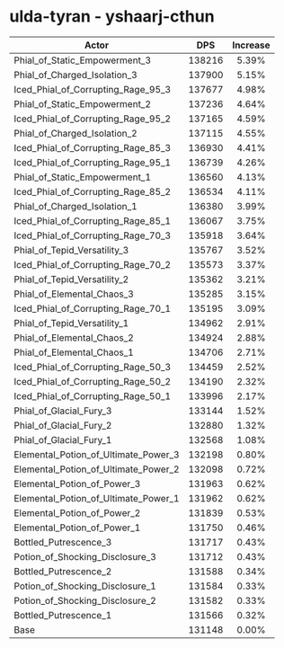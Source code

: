 # ulda-tyran - yshaarj-cthun
| Actor | DPS | Increase |
|---|:---:|:---:|
|Phial_of_Static_Empowerment_3|138216|5.39%|
|Phial_of_Charged_Isolation_3|137900|5.15%|
|Iced_Phial_of_Corrupting_Rage_95_3|137677|4.98%|
|Phial_of_Static_Empowerment_2|137236|4.64%|
|Iced_Phial_of_Corrupting_Rage_95_2|137165|4.59%|
|Phial_of_Charged_Isolation_2|137115|4.55%|
|Iced_Phial_of_Corrupting_Rage_85_3|136930|4.41%|
|Iced_Phial_of_Corrupting_Rage_95_1|136739|4.26%|
|Phial_of_Static_Empowerment_1|136560|4.13%|
|Iced_Phial_of_Corrupting_Rage_85_2|136534|4.11%|
|Phial_of_Charged_Isolation_1|136380|3.99%|
|Iced_Phial_of_Corrupting_Rage_85_1|136067|3.75%|
|Iced_Phial_of_Corrupting_Rage_70_3|135918|3.64%|
|Phial_of_Tepid_Versatility_3|135767|3.52%|
|Iced_Phial_of_Corrupting_Rage_70_2|135573|3.37%|
|Phial_of_Tepid_Versatility_2|135362|3.21%|
|Phial_of_Elemental_Chaos_3|135285|3.15%|
|Iced_Phial_of_Corrupting_Rage_70_1|135195|3.09%|
|Phial_of_Tepid_Versatility_1|134962|2.91%|
|Phial_of_Elemental_Chaos_2|134924|2.88%|
|Phial_of_Elemental_Chaos_1|134706|2.71%|
|Iced_Phial_of_Corrupting_Rage_50_3|134459|2.52%|
|Iced_Phial_of_Corrupting_Rage_50_2|134190|2.32%|
|Iced_Phial_of_Corrupting_Rage_50_1|133996|2.17%|
|Phial_of_Glacial_Fury_3|133144|1.52%|
|Phial_of_Glacial_Fury_2|132880|1.32%|
|Phial_of_Glacial_Fury_1|132568|1.08%|
|Elemental_Potion_of_Ultimate_Power_3|132198|0.80%|
|Elemental_Potion_of_Ultimate_Power_2|132098|0.72%|
|Elemental_Potion_of_Power_3|131963|0.62%|
|Elemental_Potion_of_Ultimate_Power_1|131962|0.62%|
|Elemental_Potion_of_Power_2|131839|0.53%|
|Elemental_Potion_of_Power_1|131750|0.46%|
|Bottled_Putrescence_3|131717|0.43%|
|Potion_of_Shocking_Disclosure_3|131712|0.43%|
|Bottled_Putrescence_2|131588|0.34%|
|Potion_of_Shocking_Disclosure_1|131584|0.33%|
|Potion_of_Shocking_Disclosure_2|131582|0.33%|
|Bottled_Putrescence_1|131566|0.32%|
|Base|131148|0.00%|
